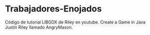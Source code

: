 Trabajadores-Enojados
=====================

Código de tutorial LIBGDX de Riley en youtube. Create a Game in Java Justin Riley llamado AngryMason.